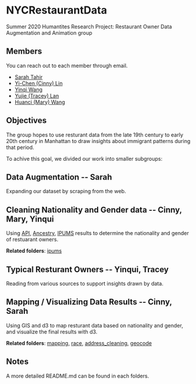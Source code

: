 # NYCRestaurantData

Summer 2020 Humantites Research Project: Restaurant Owner Data Augmentation and Animation group

## Members

You can reach out to each member through email.

- [Sarah Tahir](mailto:sat454@nyu.edu)
- [Yi-Chen (Cinny) Lin](mailto:ycl461@nyu.edu)
- [Yinqi Wang](mailto:yw3580@nyu.edu)
- [Yujie (Tracey) Lan](mailto:yl5535@nyu.edu)
- [Huanci (Mary) Wang](mailto:hw1685@nyu.edu)

## Objectives

The group hopes to use resturant data from the late 19th century to early 20th century in Manhattan to draw insights about immigrant patterns during that period.

To achive this goal, we divided our work into smaller subgroups:

## Data Augmentation -- Sarah

Expanding our dataset by scraping from the web.

## Cleaning Nationality and Gender data -- Cinny, Mary, Yinqui

Using [API](https://v2.namsor.com), [Ancestry](https://www.ancestry.com), [IPUMS](http://ipums.org) results to determine the nationality and gender of restuarant owners.

**Related folders**: [ipums](https://github.com/CinnyLin/NYCRestaurantData/tree/master/ipums)

## Typical Resturant Owners -- Yinqui, Tracey

Reading from various sources to support insights drawn by data.

## Mapping / Visualizing Data Results -- Cinny, Sarah

Using GIS and d3 to map resturant data based on nationality and gender, and visualize the final results with d3.

**Related folders**: [mapping](https://github.com/CinnyLin/NYCRestaurantData/tree/master/mapping), [race](https://github.com/CinnyLin/NYCRestaurantData/tree/master/race), [address_cleaning](https://github.com/CinnyLin/NYCRestaurantData/tree/master/address_cleaning), [geocode](https://github.com/CinnyLin/NYCRestaurantData/tree/master/geocode)

## Notes

A more detailed README.md can be found in each folders.
